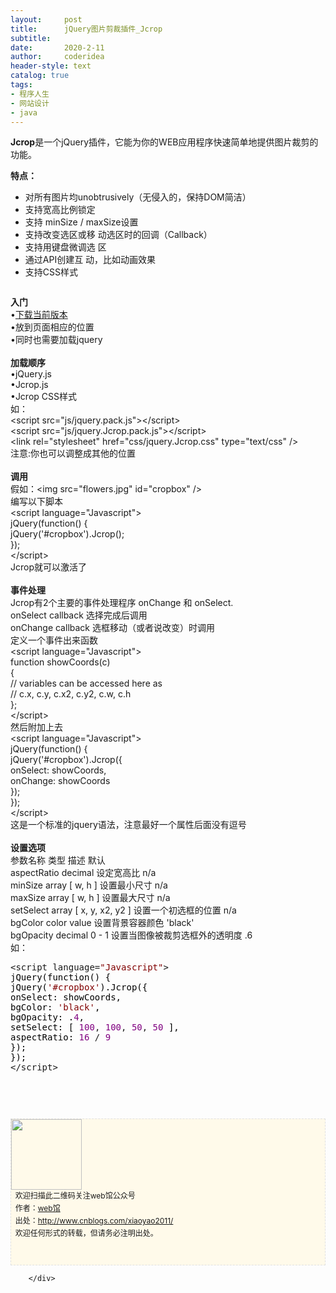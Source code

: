 ```yaml
---
layout:     post
title:      jQuery图片剪裁插件_Jcrop
subtitle:   
date:       2020-2-11
author:     coderidea
header-style: text
catalog: true
tags:
- 程序人生
- 网站设计
- java
--- 
```

<div class="postBody">
			<div id="cnblogs_post_body" class="blogpost-body"><p><strong>Jcrop</strong>是一个jQuery插件，它能为你的WEB应用程序快速简单地提供图片裁剪的功能。</p>
<p><strong>特点：</strong></p>
<ul><li>对所有图片均unobtrusively（无侵入的，保持DOM简洁）</li>
<li>支持宽高比例锁定</li>
<li><span>支持 minSize / maxSize设置</span></li>
<li><span>支持改变选区或移 动选区时的回调（Callback）</span></li>
<li><span>支持用键盘微调选 区</span></li>
<li><span>通过API创建互 动，比如动画效果</span></li>
<li><span>支持CSS样式</span></li>
</ul><p><img src="http://www.oschina.net/uploads/img/200912/27222435_xd9N.png" alt="" /></p>
<p><strong>入门</strong><br /><span>•</span><a href="http://www.open-open.com/home/link.php?url=http://deepliquid.com%2Fcontent%2FJcrop_Download.html">下载当前版本</a><span> </span><br /><span>•放到页面相应的位置</span><br /><span>•同时也需要加载jquery</span><br /><br /><strong>加载顺序</strong><br /><span>•jQuery.js</span><br /><span>•Jcrop.js</span><br /><span>•Jcrop CSS样式</span><br /><span>如：</span><br /><span>&lt;script src="js/jquery.pack.js"&gt;&lt;/script&gt;</span><br /><span>&lt;script src="js/jquery.Jcrop.pack.js"&gt;&lt;/script&gt;</span><br /><span>&lt;link rel="stylesheet" href="css/jquery.Jcrop.css" type="text/css" /&gt;</span><br /><span>注意:你也可以调整成其他的位置</span><br /><br /><strong>调用 <br /></strong><span>假如：&lt;img src="flowers.jpg" id="cropbox" /&gt;</span><br /><span>编写以下脚本</span><br /><span>&lt;script language="Javascript"&gt;</span><br /><span>jQuery(function() {</span><br /><span>jQuery('#cropbox').Jcrop();</span><br /><span>});</span><br /><span>&lt;/script&gt;</span><br /><span>Jcrop就可以激活了</span><br /><br /><strong>事件处理</strong><br /><span>Jcrop有2个主要的事件处理程序 onChange 和 onSelect.</span><br /><span>onSelect callback 选择完成后调用 </span><br /><span>onChange callback 选框移动（或者说改变）时调用</span><br /><span>定义一个事件出来函数</span><br /><span>&lt;script language="Javascript"&gt;</span><br /><span>function showCoords(c)</span><br /><span>{</span><br /><span>// variables can be accessed here as</span><br /><span>// c.x, c.y, c.x2, c.y2, c.w, c.h</span><br /><span>};</span><br /><span>&lt;/script&gt;</span><br /><span>然后附加上去</span><br /><span>&lt;script language="Javascript"&gt;</span><br /><span>jQuery(function() {</span><br /><span>jQuery('#cropbox').Jcrop({</span><br /><span>onSelect: showCoords,</span><br /><span>onChange: showCoords</span><br /><span>});</span><br /><span>});</span><br /><span>&lt;/script&gt;</span><br /><span>这是一个标准的jquery语法，注意最好一个属性后面没有逗号</span><br /><br /><strong>设置选项</strong><br /><span>参数名称 类型 描述 默认 </span><br /><span>aspectRatio decimal 设定宽高比 n/a </span><br /><span>minSize array [ w, h ] 设置最小尺寸 n/a </span><br /><span>maxSize array [ w, h ] 设置最大尺寸 n/a </span><br /><span>setSelect array [ x, y, x2, y2 ] 设置一个初选框的位置 n/a </span><br /><span>bgColor color value 设置背景容器颜色 'black' </span><br /><span>bgOpacity decimal 0 - 1 设置当图像被裁剪选框外的透明度 .6</span><br /><span>如：</span></p>
<div class="cnblogs_code">
<pre>&lt;script language=<span style="color:#800000;">"</span><span style="color:#800000;">Javascript</span><span style="color:#800000;">"</span>&gt;<span style="color:#000000;">
jQuery(function() {
jQuery(</span><span style="color:#800000;">'</span><span style="color:#800000;">#cropbox</span><span style="color:#800000;">'</span><span style="color:#000000;">).Jcrop({
onSelect: showCoords,
bgColor: </span><span style="color:#800000;">'</span><span style="color:#800000;">black</span><span style="color:#800000;">'</span><span style="color:#000000;">,
bgOpacity: .</span><span style="color:#800080;">4</span><span style="color:#000000;">,
setSelect: [ </span><span style="color:#800080;">100</span>, <span style="color:#800080;">100</span>, <span style="color:#800080;">50</span>, <span style="color:#800080;">50</span><span style="color:#000000;"> ],
aspectRatio: </span><span style="color:#800080;">16</span> / <span style="color:#800080;">9</span><span style="color:#000000;">
});
});
</span>&lt;/script&gt;</pre>
</div>
<p> </p>
<div class="uchome-message-pic"><img src="http://www.open-open.com/home/attachment/201010/30/361_1288445105hzs8.jpg" alt="" /></div>
<div id="ckepop"> </div>
<div>
<p id="PSignature" style="line-height:20px;background:#FFFAEA no-repeat 2% 50%;font-size:12px;border:#e0e0e0 1px dashed;"><img title="web馆" src="https://files.cnblogs.com/xiaoyao2011/wx.gif" alt="" width="113" height="113" /><br />  欢迎扫描此二维码关注web馆公众号  <br />  作者：<a href="http://www.cnblogs.com/xiaoyao2011/">web馆</a>  <br />  出处：<a href="http://www.cnblogs.com/xiaoyao2011">http://www.cnblogs.com/xiaoyao2011/</a> <br />  欢迎任何形式的转载，但请务必注明出处。<br /><br /><br /></p>





</div></div><div id="MySignature"></div>
<div class="clear"></div>
<div id="blog_post_info_block">
<div id="BlogPostCategory"></div>
<div id="EntryTag"></div>
<div id="blog_post_info">
</div>
<div class="clear"></div>
<div id="post_next_prev"></div>
</div>


		</div>